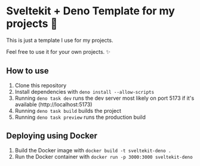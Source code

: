 # Sveltekit + Deno Template for my projects 🦖

This is just a template I use for my projects.

Feel free to use it for your own projects. ✨

## How to use

1. Clone this repository
2. Install dependencies with `deno install --allow-scripts`
3. Running `deno task dev` runs the dev server most likely on port 5173 if it's available (http://localhost:5173) 
4. Running `deno task build` builds the project
5. Running `deno task preview` runs the production build

## Deploying using Docker

1. Build the Docker image with `docker build -t sveltekit-deno .`
2. Run the Docker container with `docker run -p 3000:3000 sveltekit-deno`